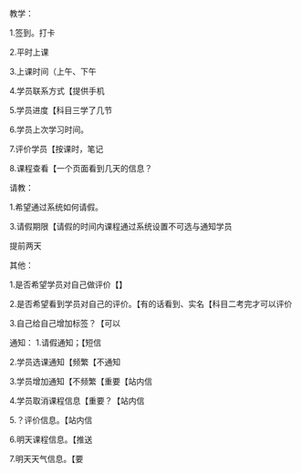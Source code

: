 教学：

1.签到。打卡

2.平时上课

3.上课时间（上午、下午

4.学员联系方式【提供手机

5.学员进度【科目三学了几节

6.学员上次学习时间。

7.评价学员【按课时，笔记

8.课程查看【一个页面看到几天的信息？



请教：

1.希望通过系统如何请假。

3.请假期限【请假的时间内课程通过系统设置不可选与通知学员

提前两天

其他：

1.是否希望学员对自己做评价【】

2.是否希望看到学员对自己的评价。【有的话看到、实名【科目二考完才可以评价

3.自己给自己增加标签？【可以



通知：
1.请假通知；【短信

2.学员选课通知【频繁【不通知

3.学员增加通知【不频繁【重要【站内信

4.学员取消课程信息【重要？【站内信

5.？评价信息。【站内信

6.明天课程信息。【推送

7.明天天气信息。【要



